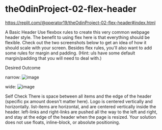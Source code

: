 # theOdinProject-02-flex-header
https://replit.com/@operator19/theOdinProject-02-flex-header#index.html

A Basic Header
Use flexbox rules to create this very common webpage header style. The benefit to using flex here is that everything should be flexible. Check out the two screenshots below to get an idea of how it should scale with your screen. Besides flex rules, you'll also want to add some rules for margin and padding. (Hint: uls have some default margin/padding that you will need to deal with.)

Desired Outcome

narrow: ![image](https://user-images.githubusercontent.com/70670914/218986386-29fd036b-fd45-4d1a-ab47-dfd44bef43fd.png)

wide: 
![image](https://user-images.githubusercontent.com/70670914/218986437-6fbb972b-7732-46da-856a-1f57ab8675a0.png)


Self Check
There is space between all items and the edge of the header (specific px amount doesn't matter here).
Logo is centered vertically and horizontally.
list-items are horizontal, and are centered vertically inside the header.
left-links and right-links are pushed all the way to the left and right, and stay at the edge of the header when the page is resized.
Your solution does not use floats, inline-block, or absolute positioning.
